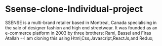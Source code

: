 # Ssense-clone-Individual-project
SSENSE is a multi-brand retailer based in Montreal, Canada specialising in the sale of designer fashion and high end streetwear. It was founded as an e-commerce platform in 2003 by three brothers: Rami, Bassel and Firas Atallah
--I am cloning this using Html,Css,Javascript,ReactJs,and Redux;
